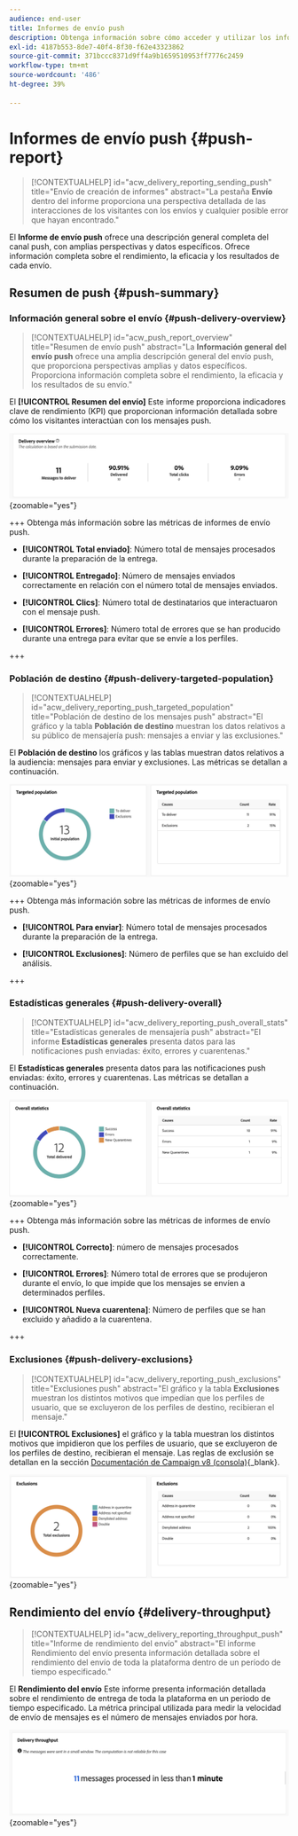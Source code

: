 ```yaml
---
audience: end-user
title: Informes de envío push
description: Obtenga información sobre cómo acceder y utilizar los informes de envío push
exl-id: 4187b553-8de7-40f4-8f30-f62e43323862
source-git-commit: 371bccc8371d9ff4a9b1659510953ff7776c2459
workflow-type: tm+mt
source-wordcount: '486'
ht-degree: 39%

---
```


# Informes de envío push {#push-report}

>[!CONTEXTUALHELP]
>id="acw_delivery_reporting_sending_push"
>title="Envío de creación de informes"
>abstract="La pestaña **Envío** dentro del informe proporciona una perspectiva detallada de las interacciones de los visitantes con los envíos y cualquier posible error que hayan encontrado."

El **Informe de envío push** ofrece una descripción general completa del canal push, con amplias perspectivas y datos específicos. Ofrece información completa sobre el rendimiento, la eficacia y los resultados de cada envío.

## Resumen de push {#push-summary}

### Información general sobre el envío {#push-delivery-overview}

>[!CONTEXTUALHELP]
>id="acw_push_report_overview"
>title="Resumen de envío push"
>abstract="La **Información general del envío push** ofrece una amplia descripción general del envío push, que proporciona perspectivas amplias y datos específicos. Proporciona información completa sobre el rendimiento, la eficacia y los resultados de su envío."

El **[!UICONTROL Resumen del envío]** Este informe proporciona indicadores clave de rendimiento (KPI) que proporcionan información detallada sobre cómo los visitantes interactúan con los mensajes push.

![](assets/reporting_push_3.png){zoomable=&quot;yes&quot;}

+++ Obtenga más información sobre las métricas de informes de envío push.

* **[!UICONTROL Total enviado]**: Número total de mensajes procesados durante la preparación de la entrega.

* **[!UICONTROL Entregado]**: Número de mensajes enviados correctamente en relación con el número total de mensajes enviados.

* **[!UICONTROL Clics]**: Número total de destinatarios que interactuaron con el mensaje push.

* **[!UICONTROL Errores]**: Número total de errores que se han producido durante una entrega para evitar que se envíe a los perfiles.

+++

### Población de destino {#push-delivery-targeted-population}

>[!CONTEXTUALHELP]
>id="acw_delivery_reporting_push_targeted_population"
>title="Población de destino de los mensajes push"
>abstract="El gráfico y la tabla **Población de destino** muestran los datos relativos a su público de mensajería push: mensajes a enviar y las exclusiones."

El **Población de destino** los gráficos y las tablas muestran datos relativos a la audiencia: mensajes para enviar y exclusiones. Las métricas se detallan a continuación.

![](assets/reporting_push_4.png){zoomable=&quot;yes&quot;}

+++ Obtenga más información sobre las métricas de informes de envío push.

* **[!UICONTROL Para enviar]**: Número total de mensajes procesados durante la preparación de la entrega.

* **[!UICONTROL Exclusiones]**: Número de perfiles que se han excluido del análisis.

+++

### Estadísticas generales {#push-delivery-overall}

>[!CONTEXTUALHELP]
>id="acw_delivery_reporting_push_overall_stats"
>title="Estadísticas generales de mensajería push"
>abstract="El informe **Estadísticas generales** presenta datos para las notificaciones push enviadas: éxito, errores y cuarentenas."

El **Estadísticas generales** presenta datos para las notificaciones push enviadas: éxito, errores y cuarentenas. Las métricas se detallan a continuación.

![](assets/reporting_push_5.png){zoomable=&quot;yes&quot;}

+++ Obtenga más información sobre las métricas de informes de envío push.

* **[!UICONTROL Correcto]**: número de mensajes procesados correctamente.

* **[!UICONTROL Errores]**: Número total de errores que se produjeron durante el envío, lo que impide que los mensajes se envíen a determinados perfiles.

* **[!UICONTROL Nueva cuarentena]**: Número de perfiles que se han excluido y añadido a la cuarentena.

+++

### Exclusiones {#push-delivery-exclusions}

>[!CONTEXTUALHELP]
>id="acw_delivery_reporting_push_exclusions"
>title="Exclusiones push"
>abstract="El gráfico y la tabla **Exclusiones** muestran los distintos motivos que impedían que los perfiles de usuario, que se excluyeron de los perfiles de destino, recibieran el mensaje."

El **[!UICONTROL Exclusiones]** el gráfico y la tabla muestran los distintos motivos que impidieron que los perfiles de usuario, que se excluyeron de los perfiles de destino, recibieran el mensaje. Las reglas de exclusión se detallan en la sección [Documentación de Campaign v8 (consola)](https://experienceleague.adobe.com/docs/campaign/campaign-v8/send/failures/delivery-failures.html#push-error-types){_blank}.


![](assets/reporting_push_6.png){zoomable=&quot;yes&quot;}

## Rendimiento del envío {#delivery-throughput}

>[!CONTEXTUALHELP]
>id="acw_delivery_reporting_throughput_push"
>title="Informe de rendimiento del envío"
>abstract="El informe Rendimiento del envío presenta información detallada sobre el rendimiento del envío de toda la plataforma dentro de un período de tiempo especificado."

El **Rendimiento del envío** Este informe presenta información detallada sobre el rendimiento de entrega de toda la plataforma en un periodo de tiempo especificado. La métrica principal utilizada para medir la velocidad de envío de mensajes es el número de mensajes enviados por hora.

![](assets/reporting_push_2.png){zoomable=&quot;yes&quot;}
